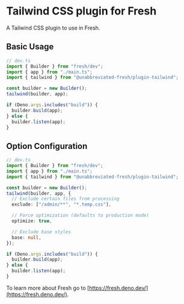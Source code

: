 # Tailwind CSS plugin for Fresh

A Tailwind CSS plugin to use in Fresh.

## Basic Usage

```ts
// dev.ts
import { Builder } from "fresh/dev";
import { app } from "./main.ts";
import { tailwind } from "@unabbreviated-fresh/plugin-tailwind";

const builder = new Builder();
tailwind(builder, app);

if (Deno.args.includes("build")) {
  builder.build(app);
} else {
  builder.listen(app);
}
```

## Option Configuration

```ts
// dev.ts
import { Builder } from "fresh/dev";
import { app } from "./main.ts";
import { tailwind } from "@unabbreviated-fresh/plugin-tailwind";

const builder = new Builder();
tailwind(builder, app, {
  // Exclude certain files from processing
  exclude: ["/admin/**", "*.temp.css"],

  // Force optimization (defaults to production mode)
  optimize: true,

  // Exclude base styles
  base: null,
});

if (Deno.args.includes("build")) {
  builder.build(app);
} else {
  builder.listen(app);
}
```

To learn more about Fresh go to
[https://fresh.deno.dev/](https://fresh.deno.dev/).
